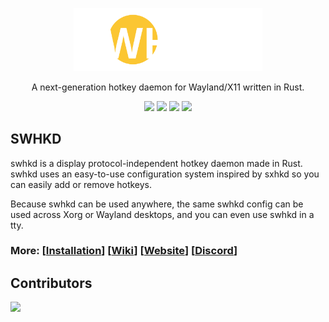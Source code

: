 <p align=center>
  <img src="./swhkd-logo.svg" alt=SWHKD width=60%>
  
  <p align=center>A next-generation hotkey daemon for Wayland/X11 written in Rust.</p>
  
  <p align="center">
  <a href="./LICENSE.md"><img src="https://img.shields.io/badge/license-BSD-yellow.svg"></a>
  <img src="https://img.shields.io/badge/cargo-v0.1.0-yellow">
  <img src="https://img.shields.io/badge/open%20issues-7-yellow">
  <img src="https://img.shields.io/badge/build-passing-success">
  </p>
</p>

## SWHKD

swhkd is a display protocol-independent hotkey daemon made in Rust. swhkd uses an easy-to-use configuration system inspired by sxhkd so you can easily add or remove hotkeys.

Because swhkd can be used anywhere, the same swhkd config can be used across Xorg or Wayland desktops, and you can even use swhkd in a tty.

### More: \[[Installation](https://github.com/dylanaraps/neofetch/wiki/Installation)\] \[[Wiki](https://github.com/dylanaraps/neofetch/wiki)\] \[[Website](https://github.com/dylanaraps/neofetch/wiki)\] \[[Discord](https://github.com/dylanaraps/neofetch/wiki)\]

## Contributors

<a href="https://github.com/Shinyzenith/swhkd/graphs/contributors">
  <img src="https://contrib.rocks/image?repo=Shinyzenith/swhkd" />
</a>

